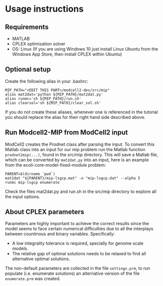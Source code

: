 # Usage instructions
## Requirements
- MATLAB
- CPLEX optimization solver
- OS: Linux (If you are using Windows 10 just install Linux Ubuntu from the Windows App Store, then install CPLEX within Ubuntu)

## Optional setup
Create the following alias in your .bashrc:
~~~ 
MIP_PATH="<EDIT THIS PART>/modcell2-dev/src/mip"
alias mat2dat='python ${MIP_PATH}/mat2dat.py'
alias runmc='sh ${MIP_PATH}/run.sh'
alias clearsol='sh ${MIP_PATH}/clear_sol.sh'
~~~ 
If you do not create these aliases, whenever one is referenced in the tutorial you should replace the alias for their right hand side described above.  

## Run Modcell2-MIP from ModCell2 input

ModCell2 creates the Prodnet class after parsing the input. To convert this Matlab class into an input for our mip problem run the Matlab function `prodnet2mip(...)`, found in the src/mip directory. This will save a Matlab file, which can be converted by `mat2dat.py` into an input, here is an example from the ecoli-core-model-fixed-module problem:

~~~
PARENT=$(dirname `pwd`) 
mat2dat "${PARENT}/mip-lsgcp.mat" -o "mip-lsgcp.dat" --alpha 5
runmc mip-lsgcp enumerate
~~~

Check the files mat2dat.py and run.sh in the src/mip directory to explore all the input options. 

## About CPLEX parameters
Parameters are highly important to achieve the correct results since the model seems to face certain numerical difficulties due to all the interplays between countinous and binary variables. Specifically:
- A low integrality tolerance is required, specially for genome scale models.
- The relative gap of optimal solutions needs to be relaxed to find all alternative optimal solutions. 

The non-default parameters are collected in the file `settings.prm`, to run populate (i.e. enumerate solutions) an alternative version of the file `enumerate.prm` was created.